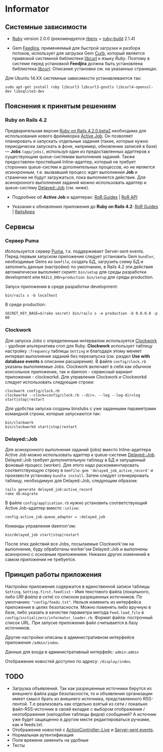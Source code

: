 Informator
==========

Системные зависимости
----------

* [Ruby](https://www.ruby-lang.org/) version 2.0.0 (рекомендуется [rbenv](https://github.com/sstephenson/rbenv) + [ruby-build](https://github.com/sstephenson/ruby-build) 2.1.4)

* Gem [Feedjira](https://github.com/feedjira/feedjira), применяемый для быстрой загрузки и разбора потоков,
использует для загрузки Gem [Curb](https://github.com/taf2/curb), который является
привязкой системной библиотеки [libcurl](http://curl.haxx.se/libcurl/) к языку _Ruby_.
Поэтому в системе перед установкой **Feedjira** должна быть установлена библиотека [libcurl](http://curl.haxx.se/libcurl/).
Описание установки см. на указанных страницах.

Для Ubuntu 14.XX системные зависимости устанавливаются так:

```
sudo apt-get install ruby libcurl3 libcurl3-gnutls libcurl4-openssl-dev libsqlite3-dev
```

Пояснения к принятым решениям
----------

### Ruby on Rails 4.2

Предварительная версия [Ruby on Rails 4.2.0.beta2](https://github.com/rails/rails) необходима для использования
нового фреймворка [Active Job](https://github.com/rails/rails/tree/master/activejob). 
Он позволяет планировать и запускать отдельные задания (такие, 
которые нужно периодически запускать в фоне, например, обновление записей в базе) — **Jobs** `(app/jobs)`,
используя один из предоставленных адаптеров к существующим queue-системам выполнения заданий. 
Также предоставлен простейший Inline-адаптер, который не требует сторонних queue-систем и дополнительных процессов, 
но не является _асинхронным_, т.е. вызвавший процесс ждет выполнения **Job** и странички не будут загружаться, пока выполняется действие. 
Для асинхронного выполнения заданий можно использовать адаптер и queue-систему [Delayed::Job](https://github.com/collectiveidea/delayed_job) (см. ниже). 

* Подробнее об **Active Job** и адаптерах:
[RoR Guides](http://edgeguides.rubyonrails.org/active_job_basics.html) |
[RoR API](http://edgeapi.rubyonrails.org/classes/ActiveJob.html)

* Указания к обновлению приложения до **Ruby on Rails 4.2**:
[RoR Guides](http://edgeguides.rubyonrails.org/upgrading_ruby_on_rails.html) |
[RailsApps](http://railsapps.github.io/updating-rails.html)

Сервисы
----------

### Сервер Puma

Используется сервер [Puma](http://puma.io), т.к. поддерживает Server-sent events.
Перед первым запуском приложения следует установить Gem `bundler`, необходимые Gems из `Gemfile`,
создать БД, загрузить схему БД и заполнить данные (настройки) по умолчанию, в Rails 4.2 эти действия автоматически выполняет скрипт:
`bin/setup` для среды разработки development или `RAILS_ENV=production bin/setup` для среды production.

Запуск приложения в среде разработки development:

```
bin/rails s -b localhost
```

В среде production:

```
SECRET_KEY_BASE=$(rake secret) bin/rails s -e production -b 0.0.0.0 -p 80
```

### Clockwork

Для запуска Jobs с определенным интервалом используется [Clockwork](https://github.com/tomykaira/clockwork) - удобная альтернатива cron для Ruby.
**Clockwork** использует таблицу настройку `:frequency` таблицы `Setting` и благодаря этому меняет интервал выполнения заданий без перезапуска (см. раздел **Use with database events** в описании расширения).
В файле `config/clock.rb` указаны выполняемые Jobs.
Clockwork включает в себя как обычное консольное приложение, так и daemon - сервисный вариант приложения - clockworkd.
Для управления Clockwork и Clockworkd следует использовать следующие строки:

```
clockwork config/clock.rb
clockworkd --clock=config/clock.rb --dir=. --log --log-dir=log start|stop|restart
```

Для удобства запуска созданы binstubs с уже заданными параметрами командной строки, которые запускаются так:

```
bin/clockwork
bin/clockworkd start|stop|restart
```

### Delayed::Job

Для асинхронного выполнения заданий (jobs) вместо Inline-адаптера Active Job можно использовать адаптер к queue-системе [Delayed::Job](https://github.com/collectiveidea/delayed_job).
Delayed::Job требует дополнительную таблицу в БД и запущенный фоновый процесс (worker). 
Для этого надо раскомментировать соответствующую строку в `Gemfile`: `gem 'delayed_job_active_record'` и произвести установку `bundle install`. 
Затем следует сгенерировать таблицу, необходимую для Delayed::Job, следующим образом:

```
rails generate delayed_job:active_record
rake db:migrate
```

В файле `config/application.rb` нужно установить соответствующий Active Job-адаптер  вместо `:inline`:

`config.active_job.queue_adapter = :delayed_job`

Команды управления daemon'ом:

`bin/delayed_job start|stop|restart`

После этих действий все Jobs, посылаемые Clockwork'ом на выполнение, буду обработаны worker'ом Delayed::Job и выполнены асинхронно с основным приложением.
Никаких других изменений в самом приложении не требуется.

Принцип работы приложения
-------

Настройки приложения содержатся в единственной записи таблицы `Setting`.
`Setting.first.feedlist` - Имя текстового файла (локального, либо _URI файла в сети_) со списком разрешенных источников.
По умолчанию: `"config/feeds.txt"`. Нельзя изменить из интерфейса приложения в целях безопасности.
Можно поменять либо вручную в базе, либо указать в качестве параметра метода `Feed.load_file` в `config/initializers/informator_loader.rb`.
Формат файла: построчный список URL.
При запуске приложения файл считывается в базу источников.

Другие настройки описаны в административном интерфейсе приложения `/admin/index`.

Данные для входа в административный интерфейс: `admin:admin`

Отображение новостей доступно по адресу: `/display/index`.


TODO
----------

* Загрузка объявлений. Так как разрешенные источники берутся из внешнего файла ради безопасности, то и объявления организации имеет смысл брать из внешнего источника, представленного RSS-лентой.
Т.е реализовать как отдельно взятый из сети / локально файл-RSS-источник в своей вкладке с выбором отображения / неотображения (наподобие таблицы фидов) сообщений? А источник уже будет защищенно в другом месте редактироваться ручками, как и feeds.txt.
* Отображение новостей с [ActionController::Live](http://edgeguides.rubyonrails.org/action_controller_overview.html#live-streaming-of-arbitrary-data) и [Server-sent events](https://developer.mozilla.org/en-US/docs/Server-sent_events).
* Нормальная аутентификация
* Поля времени заменить на удобные
* Тесты
